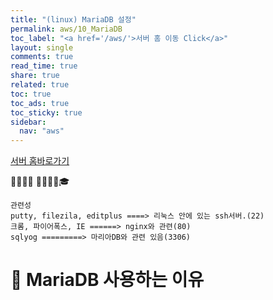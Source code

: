 ```yaml
---
title: "(linux) MariaDB 설정"
permalink: aws/10_MariaDB
toc_label: "<a href='/aws/'>서버 홈 이동 Click</a>"
layout: single
comments: true
read_time: true
share: true
related: true
toc: true
toc_ads: true
toc_sticky: true
sidebar:
  nav: "aws"
---
```

[서버 홈바로가기](../aws)

💼📝🔑⏰ 📙📓📘📒🎓

```
관련성
putty, filezila, editplus ====> 리눅스 안에 있는 ssh서버.(22)
크롬, 파이어폭스, IE ======> nginx와 관련(80)
sqlyog =========> 마리아DB와 관련 있음(3306)

```
# 💼 MariaDB 사용하는 이유

